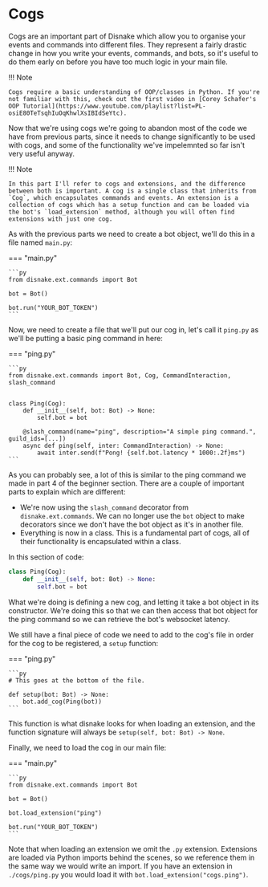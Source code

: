 # Cogs

Cogs are an important part of Disnake which allow you to organise your events and commands into different files. They represent a fairly drastic change in how you write your events, commands, and bots, so it's useful to do them early on before you have too much logic in your main file.

!!! Note

    Cogs require a basic understanding of OOP/classes in Python. If you're not familiar with this, check out the first video in [Corey Schafer's OOP Tutorial](https://www.youtube.com/playlist?list=PL-osiE80TeTsqhIuOqKhwlXsIBIdSeYtc).

Now that we're using cogs we're going to abandon most of the code we have from previous parts, since it needs to change significantly to be used with cogs, and some of the functionality we've impelemnted so far isn't very useful anyway.

!!! Note

    In this part I'll refer to cogs and extensions, and the difference between both is important. A cog is a single class that inherits from `Cog`, which encapsulates commands and events. An extension is a collection of cogs which has a setup function and can be loaded via the bot's `load_extension` method, although you will often find extensions with just one cog.

As with the previous parts we need to create a bot object, we'll do this in a file named `main.py`:

=== "main.py"

    ```py
    from disnake.ext.commands import Bot

    bot = Bot()

    bot.run("YOUR_BOT_TOKEN")
    ```

Now, we need to create a file that we'll put our cog in, let's call it `ping.py` as we'll be putting a basic ping command in here:

=== "ping.py"

    ```py
    from disnake.ext.commands import Bot, Cog, CommandInteraction, slash_command


    class Ping(Cog):
        def __init__(self, bot: Bot) -> None:
            self.bot = bot

        @slash_command(name="ping", description="A simple ping command.", guild_ids=[...])
        async def ping(self, inter: CommandInteraction) -> None:
            await inter.send(f"Pong! {self.bot.latency * 1000:.2f}ms")
    ```

As you can probably see, a lot of this is similar to the ping command we made in part 4 of the beginner section. There are a couple of important parts to explain which are different:

- We're now using the `slash_command` decorator from `disnake.ext.commands`. We can no longer use the `bot` object to make decorators since we don't have the bot object as it's in another file.
- Everything is now in a class. This is a fundamental part of cogs, all of their functionality is encapsulated within a class.

In this section of code:

```py
class Ping(Cog):
    def __init__(self, bot: Bot) -> None:
        self.bot = bot
```

What we're doing is defining a new cog, and letting it take a bot object in its constructor. We're doing this so that we can then access that bot object for the ping command so we can retrieve the bot's websocket latency.

We still have a final piece of code we need to add to the cog's file in order for the cog to be registered, a `setup` function:

=== "ping.py"

    ```py
    # This goes at the bottom of the file.

    def setup(bot: Bot) -> None:
        bot.add_cog(Ping(bot))
    ```

This function is what disnake looks for when loading an extension, and the function signature will always be `setup(self, bot: Bot) -> None`.

Finally, we need to load the cog in our main file:

=== "main.py"

    ```py
    from disnake.ext.commands import Bot

    bot = Bot()

    bot.load_extension("ping")

    bot.run("YOUR_BOT_TOKEN")
    ```

Note that when loading an extension we omit the `.py` extension. Extensions are loaded via Python imports behind the scenes, so we reference them in the same way we would write an import. If you have an extension in `./cogs/ping.py` you would load it with `bot.load_extension("cogs.ping")`.
